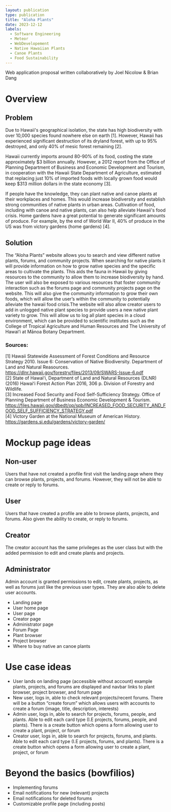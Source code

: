 ```yaml
---
layout: publication
type: publication
title: "Aloha Plants"
date: 2023-12-12
labels:
  - Software Engineering
  - Meteor
  - WebDevelopement
  - Native Hawaiian Plants
  - Canoe Plants
  - Food Sustainability
---
```


Web application proposal written collaboratively by Joel Nicolow & Brian Dang
# Overview
## Problem
Due to Hawaii's geographical isolation, the state has high biodiversity with over 10,000 species found nowhere else on earth [1]. However, Hawaii has experienced significant destruction of its dryland forest, with up to 95% destroyed, and only 40% of mesic forest remaining [2].

Hawaii currently imports around 80-90% of its food, costing the state approximately $3 billion annually. However, a 2012 report from the Office of Planning Department of Business and Economic Development and Tourism, in cooperation with the Hawaii State Department of Agriculture, estimated that replacing just 10% of imported foods with locally grown food would keep $313 million dollars in the state economy [3].

If people have the knowledge, they can plant native and canoe plants at their workplaces and homes. This would increase biodiversity and establish strong communities of native plants in urban areas. Cultivation of food, including with canoe and native plants, can also help alleviate Hawaii's food crisis. Home gardens have a great potential to generate significant amounts of produce. For example, by the end of World War II, 40% of produce in the US was from victory gardens (home gardens) [4].

## Solution
The “Aloha Plants” website allows you to search and view different native plants, forums, and community projects. When searching for native plants it will provide information on how to grow native species and the specific areas to cultivate the plants. This aids the fauna in Hawaii by giving resources to the community to allow them to increase biodiversity by hand. The user will also be exposed to various resources that foster community interaction such as the forums page and community projects page on the website. This will also give the community information to grow their own foods, which will allow the user’s within the community to potentially alleviate the hawaii food crisis.The website will also allow creator users to add in unlogged native plant species to provide users a new native plant variety to grow. This will allow us to log all plant species in a cloud environment, which can be provided to scientific institutes such as the College of Tropical Agriculture and Human Resources and The University of Hawaiʻi at Mānoa Botany Department.

### Sources:
[1] Hawaii Statewide Assessment of Forest Conditions and Resource Strategy 2010. Issue 6: Conservation of Native Biodiversity. Department of Land and Natural Reasources. https://dlnr.hawaii.gov/forestry/files/2013/09/SWARS-Issue-6.pdf
<br />
[2] State of Hawaiʻi, Department of Land and Natural Resources (DLNR) (2016) Hawaiʻi Forest Action Plan 2016, 306 p. Division of Forestry and Wildlife.
<br />
[3] Increased Food Security and Food Self-Sufficiency Strategy. Office of Planning Department of Business Economic Development & Tourism.
https://files.hawaii.gov/dbedt/op/spb/INCREASED_FOOD_SECURITY_AND_FOOD_SELF_SUFFICIENCY_STRATEGY.pdf
<br />
[4] Victory Garden at the National Museum of American History. https://gardens.si.edu/gardens/victory-garden/

# Mockup page ideas
## Non-user 
Users that have not created a profile first visit the landing page where they can browse plants, projects, and forums. However, they will not be able to create or reply to forums.
<br />
## User
Users that have created a profile are able to browse plants, projects, and forums. Also given the ability to create, or reply to forums.
<br />
## Creator
The creator account has the same privileges as the user class but with the added permission to edit and create plants and projects.
<br />
## Administrator
Admin account is granted permissions to edit, create plants, projects, as well as forums just like the previous user types. They are also able to delete user accounts.
<br />
* Landing page
* User home page
* User page
* Creator page
* Administrator page
* Forum Page
* Plant browser
* Project browser
* Where to buy native an canoe plants

# Use case ideas
+ User lands on landing page (accessible without account) example plants, projects, and forums are displayed and navbar links to plant browser, project browser, and forum page
+ New user, logs in, able to check relevant projects/recent forums. There will be a button “create forum” which allows users with accounts to create a forum (image, title, description, interests)
+ Admin user, logs in, able to search for projects, forums, people, and plants. Able to edit each card type (I.E projects, forums, people, and plants). There is a create button which opens a form allowing user to create a plant, project, or forum
+ Creator user, logs in, able to search for projects, forums, and plants. Able to edit each card type (I.E projects, forums, and plants). There is a create button which opens a form allowing user to create a plant, project, or forum

# Beyond the basics (bowfilios)
* Implementing forums
* Email notifications for new (relevant) projects
* Email notifications for deleted forums
* Customizable profile page (including posts)
